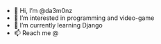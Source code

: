 - 👋 Hi, I’m @da3m0nz
- 👀 I’m interested in programming and video-game
- 🌱 I’m currently learning Django
- 📫 Reach me @ 

<!---
staymilad/staymilad is a ✨ special ✨ repository because its `README.md` (this file) appears on your GitHub profile.
You can click the Preview link to take a look at your changes.
--->
